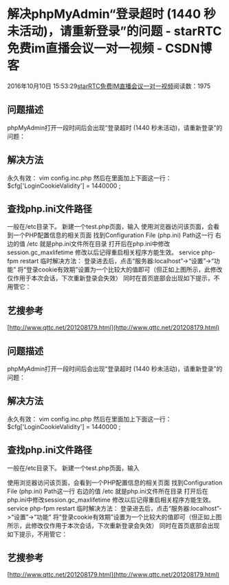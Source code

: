 # 解决phpMyAdmin“登录超时 (1440 秒未活动)，请重新登录”的问题 - starRTC免费im直播会议一对一视频 - CSDN博客
2016年10月10日 15:53:29[starRTC免费IM直播会议一对一视频](https://me.csdn.net/elesos)阅读数：1975

## 问题描述
phpMyAdmin打开一段时间后会出现“登录超时 (1440 秒未活动)，请重新登录”的问题：
## 解决方法
永久有效：
vim config.inc.php
然后在里面加上下面这一行：
$cfg['LoginCookieValidity'] = 1440000 ;
## 查找php.ini文件路径
一般在/etc目录下。
新建一个test.php页面，输入
**<?php**phpinfo();**?>**
使用浏览器访问该页面，会看到一个PHP配置信息的相关页面
找到Configuration File (php.ini) Path这一行
右边的值 /etc 就是php.ini文件所在目录
打开后在php.ini中修改session.gc_maxlifetime
修改以后记得重启相关程序方能生效。
service php-fpm restart
临时解决方法：
登录进去后，点击“服务器:localhost”->“设置”->“功能”
将“登录cookie有效期”设置为一个比较大的值即可（但正如上图所示，此修改仅作用于本次会话，下次重新登录会失效）
同时在首页底部会出现如下提示，不用管它：
## 艺搜参考
[http://www.qttc.net/201208179.html](http://www.qttc.net/201208179.html)
[](http://www.qttc.net/201208179.html)
## 问题描述
phpMyAdmin打开一段时间后会出现“登录超时 (1440 秒未活动)，请重新登录”的问题：
## 解决方法
永久有效：
vim config.inc.php
然后在里面加上下面这一行：
$cfg['LoginCookieValidity'] = 1440000 ;
## 查找php.ini文件路径
一般在/etc目录下。
新建一个test.php页面，输入
<?phpphpinfo();?>
使用浏览器访问该页面，会看到一个PHP配置信息的相关页面
找到Configuration File (php.ini) Path这一行
右边的值 /etc 就是php.ini文件所在目录
打开后在php.ini中修改session.gc_maxlifetime
修改以后记得重启相关程序方能生效。
service php-fpm restart
临时解决方法：
登录进去后，点击“服务器:localhost”->“设置”->“功能”
将“登录cookie有效期”设置为一个比较大的值即可（但正如上图所示，此修改仅作用于本次会话，下次重新登录会失效）
同时在首页底部会出现如下提示，不用管它：
## 艺搜参考
[http://www.qttc.net/201208179.html](http://www.qttc.net/201208179.html)
